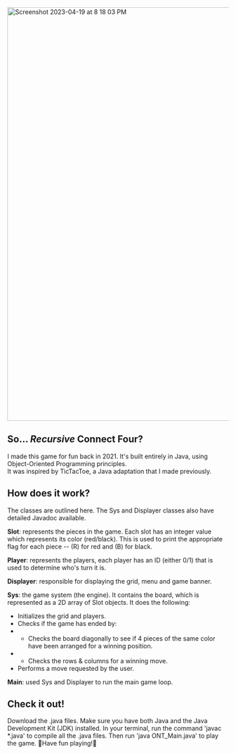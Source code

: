 <img width="940" alt="Screenshot 2023-04-19 at 8 18 03 PM" src="https://user-images.githubusercontent.com/97604329/233249630-d8b1c30c-8756-4c30-9679-c2cff8dc0285.png">

## So... *Recursive* Connect Four?
I made this game for fun back in 2021. It's built entirely in Java, using Object-Oriented Programming principles.  
It was inspired by TicTacToe, a Java adaptation that I made previously.

## How does it work?
The classes are outlined here. The Sys and Displayer classes also have detailed Javadoc available.

**Slot**: represents the pieces in the game. Each slot has an integer value which represents its color (red/black). This is used to print the appropriate flag for each piece -- (R) for red and (B) for black.  

**Player**: represents the players, each player has an ID (either 0/1) that is used to determine who's turn it is.

**Displayer**: responsible for displaying the grid, menu and game banner.

**Sys**: the game system (the engine). It contains the board, which is represented as a 2D array of Slot objects. It does the following:
* Initializes the grid and players.
* Checks if the game has ended by:
* * Checks the board diagonally to see if 4 pieces of the same color have been arranged for a winning position.
* * Checks the rows & columns for a winning move.
* Performs a move requested by the user.

**Main**: used Sys and Displayer to run the main game loop.

## Check it out!
Download the .java files. Make sure you have both Java and the Java Development Kit (JDK) installed. In your terminal, run the command 'javac \*.java' to compile all the .java files. Then run 'java ONT_Main.java' to play the game.
🏅Have fun playing!🏅

